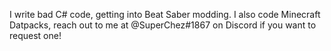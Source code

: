 I write bad C# code, getting into Beat Saber modding.
I also code Minecraft Datpacks, reach out to me at @SuperChez#1867 on Discord if you want to request one!
